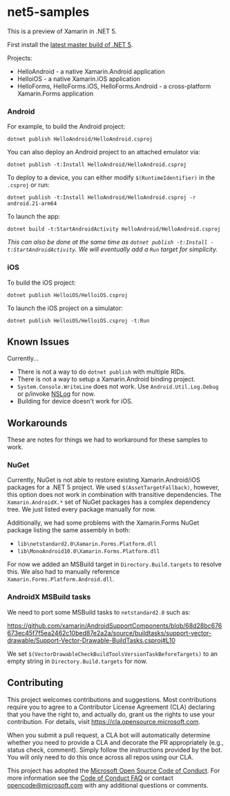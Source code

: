 # net5-samples

This is a preview of Xamarin in .NET 5.

First install the [latest master build of .NET 5][0].

Projects:

* HelloAndroid - a native Xamarin.Android application
* HelloiOS - a native Xamarin.iOS application
* HelloForms, HelloForms.iOS, HelloForms.Android - a cross-platform Xamarin.Forms application

### Android

For example, to build the Android project:

    dotnet publish HelloAndroid/HelloAndroid.csproj

You can also deploy an Android project to an attached emulator via:

    dotnet publish -t:Install HelloAndroid/HelloAndroid.csproj

To deploy to a device, you can either modify `$(RuntimeIdentifier)` in
the `.csproj` or run:

    dotnet publish -t:Install HelloAndroid/HelloAndroid.csproj -r android.21-arm64

To launch the app:

    dotnet build -t:StartAndroidActivity HelloAndroid/HelloAndroid.csproj

_This can also be done at the same time as `dotnet publish -t:Install -t:StartAndroidActivity`. We will eventually add a `Run` target for simplicity._

### iOS

To build the iOS project:

    dotnet publish HelloiOS/HelloiOS.csproj

To launch the iOS project on a simulator:

    dotnet publish HelloiOS/HelloiOS.csproj -t:Run

[0]: https://github.com/dotnet/installer#installers-and-binaries

## Known Issues

Currently...

* There is not a way to do `dotnet publish` with multiple RIDs.
* There is not a way to setup a Xamarin.Android binding project.
* `System.Console.WriteLine` does not work. Use
  `Android.Util.Log.Debug` or p/invoke [NSLog][nslog] for now.
* Building for device doesn't work for iOS.

[nslog]: https://stackoverflow.com/questions/9204160/monotouch-nslog-and-testflightsdk

## Workarounds

These are notes for things we had to workaround for these samples to work.

### NuGet

Currently, NuGet is not able to restore existing Xamarin.Android/iOS
packages for a .NET 5 project. We used `$(AssetTargetFallback)`,
however, this option does not work in combination with transitive
dependencies. The `Xamarin.AndroidX.*` set of NuGet packages has a
complex dependency tree. We just listed every package manually for
now.

Additionally, we had some problems with the Xamarin.Forms NuGet
package listing the same assembly in both:

* `lib\netstandard2.0\Xamarin.Forms.Platform.dll`
* `lib\MonoAndroid10.0\Xamarin.Forms.Platform.dll`

For now we added an MSBuild target in `Directory.Build.targets` to
resolve this. We also had to manually reference
`Xamarin.Forms.Platform.Android.dll`.

### AndroidX MSBuild tasks

We need to port some MSBuild tasks to `netstandard2.0` such as:

https://github.com/xamarin/AndroidSupportComponents/blob/68d28bc676673ec45f7f5ea2462c10bed87e2a2a/source/buildtasks/support-vector-drawable/Support-Vector-Drawable-BuildTasks.csproj#L10

We set `$(VectorDrawableCheckBuildToolsVersionTaskBeforeTargets)` to
an empty string in `Directory.Build.targets` for now.

## Contributing

This project welcomes contributions and suggestions.  Most contributions require you to agree to a
Contributor License Agreement (CLA) declaring that you have the right to, and actually do, grant us
the rights to use your contribution. For details, visit https://cla.opensource.microsoft.com.

When you submit a pull request, a CLA bot will automatically determine whether you need to provide
a CLA and decorate the PR appropriately (e.g., status check, comment). Simply follow the instructions
provided by the bot. You will only need to do this once across all repos using our CLA.

This project has adopted the [Microsoft Open Source Code of Conduct](https://opensource.microsoft.com/codeofconduct/).
For more information see the [Code of Conduct FAQ](https://opensource.microsoft.com/codeofconduct/faq/) or
contact [opencode@microsoft.com](mailto:opencode@microsoft.com) with any additional questions or comments.
